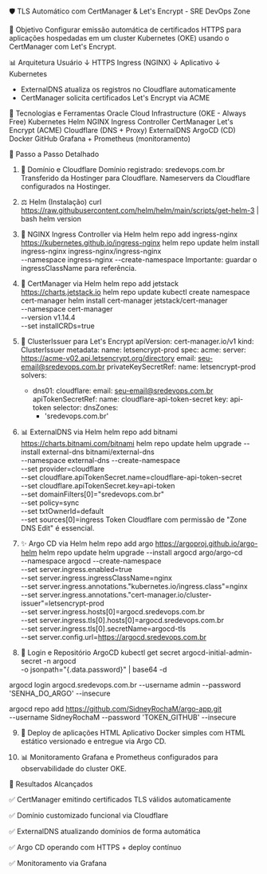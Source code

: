 🛡️ TLS Automático com CertManager & Let's Encrypt - SRE DevOps Zone

🌟 Objetivo
Configurar emissão automática de certificados HTTPS para aplicações hospedadas em um cluster Kubernetes (OKE) usando o CertManager com Let's Encrypt.

📊 Arquitetura
Usuário
   ↓ HTTPS
Ingress (NGINX) 
   ↓
Aplicativo 
   ↓
Kubernetes 

 + ExternalDNS atualiza os registros no Cloudflare automaticamente
 + CertManager solicita certificados Let's Encrypt via ACME

🚀 Tecnologias e Ferramentas
Oracle Cloud Infrastructure (OKE - Always Free)
Kubernetes
Helm
NGINX Ingress Controller
CertManager
Let's Encrypt (ACME)
Cloudflare (DNS + Proxy)
ExternalDNS
ArgoCD (CD)
Docker
GitHub
Grafana + Prometheus (monitoramento)

📗 Passo a Passo Detalhado

1. 📅 Domínio e Cloudflare
Domínio registrado: sredevops.com.br
Transferido da Hostinger para Cloudflare.
Nameservers da Cloudflare configurados na Hostinger.

2. ⚖️ Helm (Instalação)
curl https://raw.githubusercontent.com/helm/helm/main/scripts/get-helm-3 | bash
helm version

3. 🔌 NGINX Ingress Controller via Helm
helm repo add ingress-nginx https://kubernetes.github.io/ingress-nginx
helm repo update
helm install ingress-nginx ingress-nginx/ingress-nginx \
  --namespace ingress-nginx --create-namespace
Importante: guardar o ingressClassName para referência.

4. 📃 CertManager via Helm
helm repo add jetstack https://charts.jetstack.io
helm repo update
kubectl create namespace cert-manager
helm install cert-manager jetstack/cert-manager \
  --namespace cert-manager \
  --version v1.14.4 \
  --set installCRDs=true

5. 📝 ClusterIssuer para Let's Encrypt
apiVersion: cert-manager.io/v1
kind: ClusterIssuer
metadata:
  name: letsencrypt-prod
spec:
  acme:
    server: https://acme-v02.api.letsencrypt.org/directory
    email: seu-email@sredevops.com.br
    privateKeySecretRef:
      name: letsencrypt-prod
    solvers:
    - dns01:
        cloudflare:
          email: seu-email@sredevops.com.br
          apiTokenSecretRef:
            name: cloudflare-api-token-secret
            key: api-token
      selector:
        dnsZones:
        - 'sredevops.com.br'

6. 📊 ExternalDNS via Helm
helm repo add bitnami https://charts.bitnami.com/bitnami
helm repo update
helm upgrade --install external-dns bitnami/external-dns \
  --namespace external-dns --create-namespace \
  --set provider=cloudflare \
  --set cloudflare.apiTokenSecret.name=cloudflare-api-token-secret \
  --set cloudflare.apiTokenSecret.key=api-token \
  --set domainFilters[0]="sredevops.com.br" \
  --set policy=sync \
  --set txtOwnerId=default \
  --set sources[0]=ingress
Token Cloudflare com permissão de "Zone DNS Edit" é essencial.

7. ✨ Argo CD via Helm
helm repo add argo https://argoproj.github.io/argo-helm
helm repo update
helm upgrade --install argocd argo/argo-cd \
  --namespace argocd --create-namespace \
  --set server.ingress.enabled=true \
  --set server.ingress.ingressClassName=nginx \
  --set server.ingress.annotations."kubernetes\.io/ingress\.class"=nginx \
  --set server.ingress.annotations."cert-manager\.io/cluster-issuer"=letsencrypt-prod \
  --set server.ingress.hosts[0]=argocd.sredevops.com.br \
  --set server.ingress.tls[0].hosts[0]=argocd.sredevops.com.br \
  --set server.ingress.tls[0].secretName=argocd-tls \
  --set server.config.url=https://argocd.sredevops.com.br

8. 🔑 Login e Repositório ArgoCD
kubectl get secret argocd-initial-admin-secret -n argocd \
  -o jsonpath="{.data.password}" | base64 -d

argocd login argocd.sredevops.com.br --username admin --password 'SENHA_DO_ARGO' --insecure

argocd repo add https://github.com/SidneyRochaM/argo-app.git \
  --username SidneyRochaM --password 'TOKEN_GITHUB' --insecure

9. 🌟 Deploy de aplicações HTML
Aplicativo Docker simples com HTML estático versionado e entregue via Argo CD.

10. 📊 Monitoramento
Grafana e Prometheus configurados para observabilidade do cluster OKE.

🚀 Resultados Alcançados

✅ CertManager emitindo certificados TLS válidos automaticamente

✅ Domínio customizado funcional via Cloudflare

✅ ExternalDNS atualizando domínios de forma automática

✅ Argo CD operando com HTTPS + deploy contínuo

✅ Monitoramento via Grafana

